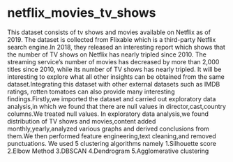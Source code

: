 # netflix_movies_tv_shows
This dataset consists of tv shows and movies available on Netflix as of 2019. The dataset is collected from Flixable which is a third-party Netflix search engine.In 2018, they released an interesting report which shows that the number of TV shows on Netflix has nearly tripled since 2010. The streaming service’s number of movies has decreased by more than 2,000 titles since 2010, while its number of TV shows has nearly tripled. It will be interesting to explore what all other insights can be obtained from the same dataset.Integrating this dataset with other external datasets such as IMDB ratings, rotten tomatoes can also provide many interesting findings.Firstly,we imported the dataset and carried out exploratory data analysis,in which we found that there are null values in director,cast,country columns.We treated null values. In exploratory data analysis,we found distribution of TV shows and movies,content added monthly,yearly,analyzed various graphs and derived conclusions from them.We then performed feature engineering,text cleaning,and removed punctuations.
We used 5 clustering algorithms namely 
1.Silhouette score 
2.Elbow Method 
3.DBSCAN 
4.Dendrogram 
5.Agglomerative clustering
